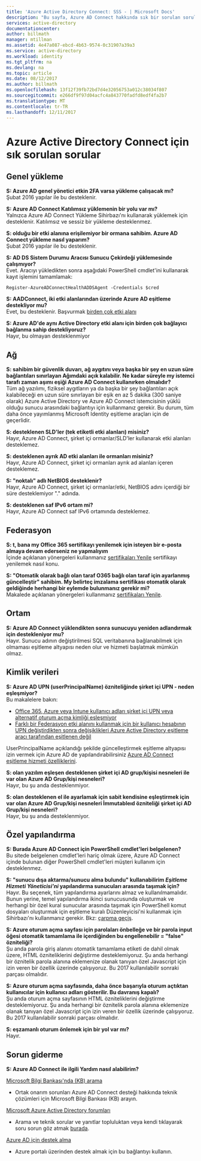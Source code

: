 ```yaml
---
title: 'Azure Active Directory Connect: SSS - | Microsoft Docs'
description: "Bu sayfa, Azure AD Connect hakkında sık bir sorulan sorular."
services: active-directory
documentationcenter: 
author: billmath
manager: mtillman
ms.assetid: 4e47a087-ebcd-4b63-9574-0c31907a39a3
ms.service: active-directory
ms.workload: identity
ms.tgt_pltfrm: na
ms.devlang: na
ms.topic: article
ms.date: 08/12/2017
ms.author: billmath
ms.openlocfilehash: 13f12f39fb72bd7d4e32056753a012c38034f807
ms.sourcegitcommit: e266df9f97d04acfc4a843770fadfd8edf4fa2b7
ms.translationtype: MT
ms.contentlocale: tr-TR
ms.lasthandoff: 12/11/2017
---
```

# <a name="frequently-asked-questions-for-azure-active-directory-connect"></a>Azure Active Directory Connect için sık sorulan sorular

## <a name="general-installation"></a>Genel yükleme
**S: Azure AD genel yönetici etkin 2FA varsa yükleme çalışacak mı?**  
Şubat 2016 yapılar ile bu desteklenir.

**S: Azure AD Connect Katılımsız yüklemenin bir yolu var mı?**  
Yalnızca Azure AD Connect Yükleme Sihirbazı'nı kullanarak yüklemek için desteklenir. Katılımsız ve sessiz bir yükleme desteklenmez.

**S: olduğu bir etki alanına erişilemiyor bir ormana sahibim. Azure AD Connect yükleme nasıl yaparım?**  
Şubat 2016 yapılar ile bu desteklenir.

**S: AD DS Sistem Durumu Aracısı Sunucu Çekirdeği yüklemesinde çalışmıyor?**  
Evet. Aracıyı yükledikten sonra aşağıdaki PowerShell cmdlet'ini kullanarak kayıt işlemini tamamlamak: 

`Register-AzureADConnectHealthADDSAgent -Credentials $cred`

**S: AADConnect, iki etki alanlarından üzerinde Azure AD eşitleme destekliyor mu?**</br>
Evet, bu desteklenir. Başvurmak [birden çok etki alanı](active-directory-aadconnect-multiple-domains.md)
 
**S: Azure AD'de aynı Active Directory etki alanı için birden çok bağlayıcı bağlanma sahip destekliyoruz?**</br> Hayır, bu olmayan desteklenmiyor 

## <a name="network"></a>Ağ
**S: sahibim bir güvenlik duvarı, ağ aygıtını veya başka bir şey en uzun süre bağlantıları sınırlayan Ağımdaki açık kalabilir. Ne kadar süreyle my istemci tarafı zaman aşımı eşiği Azure AD Connect kullanırken olmalıdır?**  
Tüm ağ yazılımı, fiziksel aygıtların ya da başka bir şey bağlantıları açık kalabileceği en uzun süre sınırlayan bir eşik en az 5 dakika (300 saniye olarak) Azure Active Directory ve Azure AD Connect istemcisinin yüklü olduğu sunucu arasındaki bağlantıyı için kullanmanız gerekir. Bu durum, tüm daha önce yayımlanmış Microsoft Identity eşitleme araçları için de geçerlidir.

**S: desteklenen SLD'ler (tek etiketli etki alanları) misiniz?**  
Hayır, Azure AD Connect, şirket içi ormanlar/SLD'ler kullanarak etki alanları desteklemez.

**S: desteklenen ayrık AD etki alanları ile ormanları misiniz?**  
Hayır, Azure AD Connect, şirket içi ormanları ayrık ad alanları içeren desteklemez.

**S: "noktalı" adlı NetBIOS desteklenir?**  
Hayır, Azure AD Connect, şirket içi ormanlar/etki, NetBIOS adını içerdiği bir süre desteklemiyor "." adında.

**S: desteklenen saf IPv6 ortam mi?**  
Hayır, Azure AD Connect saf IPv6 ortamında desteklemez.

## <a name="federation"></a>Federasyon
**S: t, bana my Office 365 sertifikayı yenilemek için isteyen bir e-posta almaya devam ederseniz ne yapmalıyım**  
İçinde açıklanan yönergeleri kullanmanız [sertifikaları Yenile](active-directory-aadconnect-o365-certs.md) sertifikayı yenilemek nasıl konu.

**S: "Otomatik olarak bağlı olan taraf O365 bağlı olan taraf için ayarlanmış güncelleştir" sahibim. My belirteç imzalama sertifikası otomatik olarak geldiğinde herhangi bir eylemde bulunmanız gerekir mi?**  
Makalede açıklanan yönergeleri kullanmanız [sertifikaları Yenile](active-directory-aadconnect-o365-certs.md).

## <a name="environment"></a>Ortam
**S: Azure AD Connect yüklendikten sonra sunucuyu yeniden adlandırmak için destekleniyor mu?**  
Hayır. Sunucu adının değiştirilmesi SQL veritabanına bağlanabilmek için olmaması eşitleme altyapısı neden olur ve hizmeti başlatmak mümkün olmaz.

## <a name="identity-data"></a>Kimlik verileri
**S: Azure AD UPN (userPrincipalName) özniteliğinde şirket içi UPN - neden eşleşmiyor?**  
Bu makalelere bakın:

* [Office 365, Azure veya Intune kullanıcı adları şirket içi UPN veya alternatif oturum açma kimliği eşleşmiyor](https://support.microsoft.com/en-us/kb/2523192)
* [Farklı bir Federasyon etki alanını kullanmak için bir kullanıcı hesabının UPN değiştirdikten sonra değişiklikleri Azure Active Directory eşitleme aracı tarafından eşitlenen değil](https://support.microsoft.com/en-us/kb/2669550)

UserPrincipalName açıklandığı şekilde güncelleştirmek eşitleme altyapısı izin vermek için Azure AD de yapılandırabilirsiniz [Azure AD Connect eşitleme hizmeti özelliklerini](active-directory-aadconnectsyncservice-features.md).

**S: olan yazılım eşleşen desteklenen şirket içi AD grup/kişisi nesneleri ile var olan Azure AD Grup/kişi nesneleri?**  
Hayır, bu şu anda desteklenmiyor.

**S: olan desteklenen el ile ayarlamak için sabit kendisine eşleştirmek için var olan Azure AD Grup/kişi nesneleri İmmutableıd özniteliği şirket içi AD Grup/kişi nesneleri?**  
Hayır, bu şu anda desteklenmiyor.

## <a name="custom-configuration"></a>Özel yapılandırma
**S: Burada Azure AD Connect için PowerShell cmdlet'leri belgelenen?**  
Bu sitede belgelenen cmdlet'leri hariç olmak üzere, Azure AD Connect içinde bulunan diğer PowerShell cmdlet'leri müşteri kullanım için desteklenmez.

**S: "sunucu dışa aktarma/sunucu alma bulundu" kullanabilirim *Eşitleme Hizmeti Yöneticisi'ni* yapılandırma sunucuları arasında taşımak için?**  
Hayır. Bu seçenek, tüm yapılandırma ayarlarını almaz ve kullanılmamalıdır. Bunun yerine, temel yapılandırma ikinci sunucusunda oluşturmak ve herhangi bir özel kural sunucular arasında taşımak için PowerShell komut dosyaları oluşturmak için eşitleme kuralı Düzenleyicisi'ni kullanmak için Sihirbazı'nı kullanmanız gerekir. Bkz: [çarpma geçiş](active-directory-aadconnect-upgrade-previous-version.md#swing-migration).

**S: Azure oturum açma sayfası için parolaları önbelleğe ve bir parola input öğesi otomatik tamamlama ile içerdiğinden bu engellenebilir = "false" özniteliği?**</br>
Şu anda parola giriş alanını otomatik tamamlama etiketi de dahil olmak üzere, HTML özniteliklerini değiştirme desteklemiyoruz. Şu anda herhangi bir öznitelik parola alanına eklemenize olanak tanıyan özel Javascript için izin veren bir özellik üzerinde çalışıyoruz. Bu 2017 kullanılabilir sonraki parçası olmalıdır.

**S: Azure oturum açma sayfasında, daha önce başarıyla oturum açtıktan kullanıcılar için kullanıcı adları gösterilir.  Bu davranış kapalı?**</br>
Şu anda oturum açma sayfasının HTML özniteliklerini değiştirme desteklemiyoruz. Şu anda herhangi bir öznitelik parola alanına eklemenize olanak tanıyan özel Javascript için izin veren bir özellik üzerinde çalışıyoruz. Bu 2017 kullanılabilir sonraki parçası olmalıdır.

**S: eşzamanlı oturum önlemek için bir yol var mı?**</br>
Hayır.

## <a name="troubleshooting"></a>Sorun giderme
**S: Azure AD Connect ile ilgili Yardım nasıl alabilirim?**

[Microsoft Bilgi Bankası'nda (KB) arama](https://www.microsoft.com/en-us/Search/result.aspx?q=azure%20active%20directory%20connect&form=mssupport)

* Ortak onarım sorunları Azure AD Connect desteği hakkında teknik çözümleri için Microsoft Bilgi Bankası (KB) arayın.

[Microsoft Azure Active Directory forumları](https://social.msdn.microsoft.com/Forums/azure/en-US/home?forum=WindowsAzureAD)

* Arama ve teknik sorular ve yanıtlar topluluktan veya kendi tıklayarak soru sorun göz atmak [burada](https://social.msdn.microsoft.com/Forums/azure/en-US/newthread?category=windowsazureplatform&forum=WindowsAzureAD&prof=required).

[Azure AD için destek alma](https://docs.microsoft.com/azure/active-directory/active-directory-troubleshooting-support-howto)

* Azure portalı üzerinden destek almak için bu bağlantıyı kullanın.

